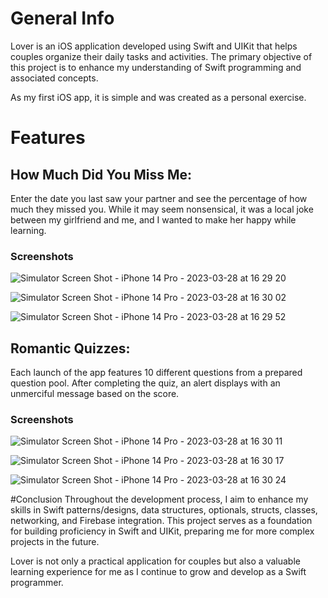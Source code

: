 # General Info

Lover is an iOS application developed using Swift and UIKit that helps couples organize their daily tasks and activities. The primary objective of this project is to enhance my understanding of Swift programming and associated concepts.

As my first iOS app, it is simple and was created as a personal exercise.


# Features

## How Much Did You Miss Me:

Enter the date you last saw your partner and see the percentage of how much they missed you. While it may seem nonsensical, it was a local joke between my girlfriend and me, and I wanted to make her happy while learning.

### Screenshots

![Simulator Screen Shot - iPhone 14 Pro - 2023-03-28 at 16 29 20](https://user-images.githubusercontent.com/94520965/228272147-1ca0a7c4-5ed2-4763-aaa6-398f377baeee.png)

![Simulator Screen Shot - iPhone 14 Pro - 2023-03-28 at 16 30 02](https://user-images.githubusercontent.com/94520965/228272170-b792c721-b943-43b7-b55e-49f877b5d69c.png)

![Simulator Screen Shot - iPhone 14 Pro - 2023-03-28 at 16 29 52](https://user-images.githubusercontent.com/94520965/228272197-8d06d479-078f-46e6-8a10-ea2cae29c2ab.png)

## Romantic Quizzes:
Each launch of the app features 10 different questions from a prepared question pool. After completing the quiz, an alert displays with an unmerciful message based on the score.

### Screenshots

![Simulator Screen Shot - iPhone 14 Pro - 2023-03-28 at 16 30 11](https://user-images.githubusercontent.com/94520965/228272762-6df5e645-27a7-4565-b657-edbf1185b9ce.png)

![Simulator Screen Shot - iPhone 14 Pro - 2023-03-28 at 16 30 17](https://user-images.githubusercontent.com/94520965/228272779-326fd6ed-1528-4f36-b618-aa9e1495e66a.png)

![Simulator Screen Shot - iPhone 14 Pro - 2023-03-28 at 16 30 24](https://user-images.githubusercontent.com/94520965/228272806-6b2d94ce-6f22-41f6-84b4-343a37a4822a.png)

#Conclusion
Throughout the development process, I aim to enhance my skills in Swift patterns/designs, data structures, optionals, structs, classes, networking, and Firebase integration. This project serves as a foundation for building proficiency in Swift and UIKit, preparing me for more complex projects in the future.

Lover is not only a practical application for couples but also a valuable learning experience for me as I continue to grow and develop as a Swift programmer.
